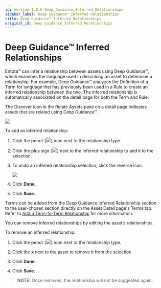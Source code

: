 ```yaml
---
id: version-1.0.0-Deep_Guidance_Inferred_Relationships
sidebar_label: Deep Guidance™ Inferred Relationships
title: Deep Guidance™ Inferred Relationships
original_id: Deep_Guidance_Inferred_Relationships
---
```


# Deep Guidance™ Inferred Relationships

Entota™ can infer a relationship between assets using Deep Guidance™,
which examines the language used in describing an asset to determine a
relationship. For example, Deep Guidance™ analyzes the Definition of a
Term for language that has previously been used in a Rule to create an
inferred relationship between the two. The inferred relationship is
automatically associated on the detail page for both the Term and Rule.

The Discover icon in the Relate Assets pane on a detail page indicates
assets that are related using Deep Guidance™.

![](Resources/Images/DGRules.png)

To add an inferred relationship:

1.  Click the pencil
    (![](Resources/Images/pencil_icon_related_goals.png)) icon next to
    the relationship type.

2.  Click the plus sign (![](Resources/Images/DGAdd.PNG)) next to the
    inferred relationship to add it to the selection.

3.  To undo an inferred relationship selection, click the reverse icon.
    
    ![](Resources/Images/DGRevert.PNG)

4.  Click **Done**.

5.  Click **Save**.

Terms can be added from the Deep Guidance Inferred Relationship section
to the user-chosen section directly on the Asset Detail page's Terms
tab. Refer to [Add a Term-to-Term
Relationship](AddATermToTermRelationship.md) for more information.

You can remove inferred relationships by editing the asset’s
relationships.

To remove an inferred relationship:

1.  Click the pencil
    (![](Resources/Images/pencil_icon_related_goals.png)) icon next to
    the relationship type.

2.  Click the **x** next to the asset to remove it from the selection.

3.  Click **Done**.

4.  Click **Save**.

>**NOTE:** Once removed, the relationship will not be suggested again.
